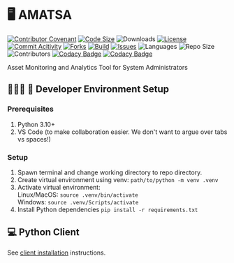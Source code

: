 # 🖥 AMATSA
[![Contributor Covenant](https://img.shields.io/badge/Contributor%20Covenant-2.1-4baaaa.svg)](CODE-OF-CONDUCT.md)
[![Code Size](https://img.shields.io/github/languages/code-size/VSangarya/AMATSA)](src)
![Downloads](https://img.shields.io/github/downloads/VSangarya/AMATSA/total)
[![License](https://img.shields.io/github/license/VSangarya/AMATSA)](LICENSE)
[![Commit Acitivity](https://img.shields.io/github/commit-activity/w/VSangarya/AMATSA)](https://github.com/VSangarya/AMATSA/pulse)
[![Forks](https://img.shields.io/github/forks/VSangarya/AMATSA?style=social)](https://github.com/VSangarya/AMATSA/fork)
[![Build](https://github.com/VSangarya/AMATSA/actions/workflows/build.yml/badge.svg)](.github/workflows/build.yml)
[![Issues](https://img.shields.io/github/issues/VSangarya/AMATSA?color=red)](https://github.com/VSangarya/AMATSA/issues)
![Languages](https://img.shields.io/github/languages/count/VSangarya/AMATSA)
![Repo Size](https://img.shields.io/github/repo-size/VSangarya/AMATSA)
![Contributors](https://img.shields.io/github/contributors/VSangarya/AMATSA)
[![Codacy Badge](https://app.codacy.com/project/badge/Coverage/4d32b2c8032341409d0f8a73a1b2a3d1)](https://www.codacy.com/gh/VSangarya/AMATSA/dashboard?utm_source=github.com&utm_medium=referral&utm_content=VSangarya/AMATSA&utm_campaign=Badge_Coverage)
[![Codacy Badge](https://app.codacy.com/project/badge/Grade/4d32b2c8032341409d0f8a73a1b2a3d1)](https://www.codacy.com/gh/VSangarya/AMATSA/dashboard?utm_source=github.com&amp;utm_medium=referral&amp;utm_content=VSangarya/AMATSA&amp;utm_campaign=Badge_Grade)

Asset Monitoring and Analytics Tool for System Administrators

## 👩🏼‍💻 🚀 Developer Environment Setup

### Prerequisites
1. Python 3.10+
2. VS Code (to make collaboration easier. We don't want to argue over tabs vs spaces!)

### Setup
1. Spawn terminal and change working directory to repo directory.
2. Create virtual environment using venv: `path/to/python -m venv .venv`
3. Activate virtual environment:<br/>
Linux/MacOS:  `source .venv/bin/activate`<br/>
Windows:  `source .venv/Scripts/activate`<br/>
4. Install Python dependencies
`pip install -r requirements.txt`

## 💻 Python Client

See [client installation](INSTALL.md#-client) instructions.
